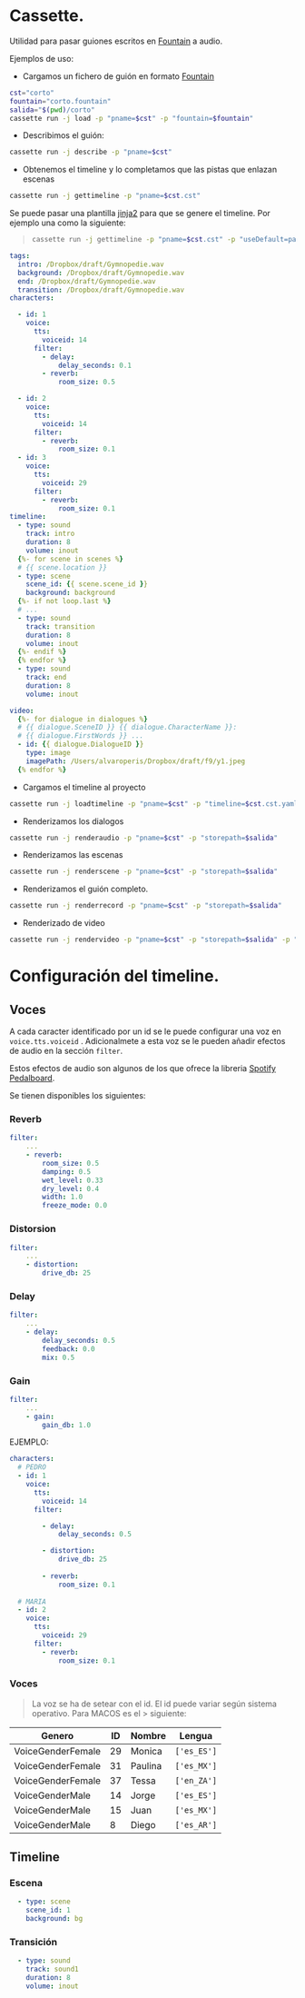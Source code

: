 # Cassette.

Utilidad para pasar guiones escritos en [Fountain](https://fountain.io/) a audio.

Ejemplos de uso:

* Cargamos un fichero de guión en formato [Fountain](https://fountain.io/)
  
```bash
cst="corto"
fountain="corto.fountain"
salida="$(pwd)/corto"
cassette run -j load -p "pname=$cst" -p "fountain=$fountain"
```

* Describimos el guión:
  
```bash
cassette run -j describe -p "pname=$cst"
```

* Obtenemos el timeline y lo completamos que las pistas que enlazan escenas
  
```bash
cassette run -j gettimeline -p "pname=$cst.cst"
```

Se puede pasar una plantilla [jinja2](https://jinja.palletsprojects.com/en/3.0.x/templates/) para que se genere el timeline. Por ejemplo una como la siguiente:

> ```bash
> cassette run -j gettimeline -p "pname=$cst.cst" -p "useDefault=path/to/jinjatemplate.yaml"
> ```

```yaml
tags:
  intro: /Dropbox/draft/Gymnopedie.wav
  background: /Dropbox/draft/Gymnopedie.wav
  end: /Dropbox/draft/Gymnopedie.wav
  transition: /Dropbox/draft/Gymnopedie.wav
characters:

  - id: 1
    voice:
      tts:
        voiceid: 14
      filter:
        - delay:
            delay_seconds: 0.1
        - reverb:
            room_size: 0.5

  - id: 2
    voice:
      tts:
        voiceid: 14
      filter:
        - reverb:
            room_size: 0.1
  - id: 3
    voice:
      tts:
        voiceid: 29
      filter:
        - reverb:
            room_size: 0.1
timeline:
  - type: sound
    track: intro
    duration: 8
    volume: inout
  {%- for scene in scenes %}
  # {{ scene.location }}
  - type: scene
    scene_id: {{ scene.scene_id }}
    background: background
  {%- if not loop.last %}
  # ...
  - type: sound
    track: transition
    duration: 8
    volume: inout
  {%- endif %}
  {% endfor %}
  - type: sound
    track: end
    duration: 8
    volume: inout

video:
  {%- for dialogue in dialogues %}
  # {{ dialogue.SceneID }} {{ dialogue.CharacterName }}:
  # {{ dialogue.FirstWords }} ...
  - id: {{ dialogue.DialogueID }}
    type: image
    imagePath: /Users/alvaroperis/Dropbox/draft/f9/y1.jpeg
  {% endfor %} 
```

* Cargamos el timeline al proyecto
  
```bash
cassette run -j loadtimeline -p "pname=$cst" -p "timeline=$cst.cst.yaml"
```

* Renderizamos los dialogos 
  
```bash
cassette run -j renderaudio -p "pname=$cst" -p "storepath=$salida"
```

* Renderizamos las escenas 
  
```bash
cassette run -j renderscene -p "pname=$cst" -p "storepath=$salida"
```

* Renderizamos el guión completo.
  
```bash
cassette run -j renderrecord -p "pname=$cst" -p "storepath=$salida"
```

* Renderizado de video

```bash
cassette run -j rendervideo -p "pname=$cst" -p "storepath=$salida" -p "audiopath=$salida/film/$cst.mp3"
```

# Configuración del timeline.

## Voces

A cada caracter identificado por un id se le puede configurar una voz en `voice.tts.voiceid` . Adicionalmete a esta voz se le pueden añadir efectos de audio en la sección `filter`. 

Estos efectos de audio son algunos de los que ofrece la libreria [Spotify Pedalboard](https://spotify.github.io/pedalboard/reference/pedalboard.io.html).

Se tienen disponibles los siguientes:

### Reverb

```yaml
filter:
    ...
    - reverb:
        room_size: 0.5
        damping: 0.5
        wet_level: 0.33
        dry_level: 0.4
        width: 1.0
        freeze_mode: 0.0
```

### Distorsion 

```yaml 
filter:
    ...
    - distortion:
        drive_db: 25
```

### Delay 

```yaml
filter:
    ...
    - delay:
        delay_seconds: 0.5
        feedback: 0.0
        mix: 0.5
```

### Gain 

```yaml
filter:
    ...
    - gain:
        gain_db: 1.0
```

EJEMPLO: 

```yaml
characters:
  # PEDRO
  - id: 1
    voice:
      tts:
        voiceid: 14
      filter:

        - delay:
            delay_seconds: 0.5

        - distortion:
            drive_db: 25
            
        - reverb:
            room_size: 0.1
    
  # MARIA
  - id: 2
    voice:
      tts:
        voiceid: 29
      filter:
        - reverb:
            room_size: 0.1
```

### Voces

> La voz se ha de setear con el id. El id puede variar según sistema operativo.  Para MACOS es el > siguiente:


| Genero | ID | Nombre | Lengua |
|--------|----|--------|--------|
| VoiceGenderFemale |29| Monica |`['es_ES']`| 
| VoiceGenderFemale |31| Paulina |`['es_MX']`| 
| VoiceGenderFemale |37| Tessa |`['en_ZA']`| 
| VoiceGenderMale |14| Jorge |`['es_ES']`| 
| VoiceGenderMale |15| Juan |`['es_MX']`| 
| VoiceGenderMale |8| Diego |`['es_AR']`| 



## Timeline

### Escena

```yaml
  - type: scene
    scene_id: 1
    background: bg
```

### Transición

```yaml 
  - type: sound
    track: sound1
    duration: 8
    volume: inout
```